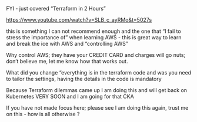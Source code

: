 FYI - just covered “Terraform in 2 Hours”  


https://www.youtube.com/watch?v=SLB_c_ayRMo&t=5027s

this is something I can not recommend enough and the one that “I fail to stress the importance of” when learning AWS - this is great way to learn and break the ice with AWS and “controlling AWS”

Why control AWS; they have your CREDIT CARD and charges will go nuts; don’t believe me, let me know how that works out.

What did you change “everything is in the terraform code and was you need to tailor the settings, having the details in the code is mandatory 

Because Terraform dilemmas came up I am doing this and will get back on Kubernetes VERY SOON and I am going for that CKA

If you have not made focus here; please see I am doing this again, trust me on this - how is all otherwise ?